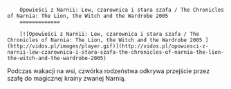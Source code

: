 
        Opowieści z Narnii: Lew, czarownica i stara szafa / The Chronicles of Narnia: The Lion, the Witch and the Wardrobe 2005 
        =============
        
        [![Opowieści z Narnii: Lew, czarownica i stara szafa / The Chronicles of Narnia: The Lion, the Witch and the Wardrobe 2005 ](http://vidos.pl/images/player.gif)](http://vidos.pl/opowiesci-z-narnii-lew-czarownica-i-stara-szafa-the-chronicles-of-narnia-the-lion-the-witch-and-the-wardrobe-2005)
        
        
 Podczas wakacji na wsi, czwórka rodzeństwa odkrywa przejście przez szafę do magicznej krainy zwanej Narnią.
    